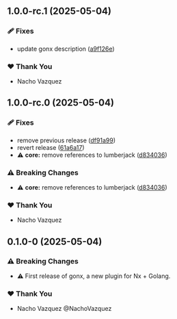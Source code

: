 ## 1.0.0-rc.1 (2025-05-04)

### 🩹 Fixes

- update gonx description ([a9f126e](https://github.com/naxodev/oss/commit/a9f126e))

### ❤️ Thank You

- Nacho Vazquez

## 1.0.0-rc.0 (2025-05-04)

### 🩹 Fixes

- remove previous release ([df91a99](https://github.com/naxodev/oss/commit/df91a99))
- revert release ([61a6a17](https://github.com/naxodev/oss/commit/61a6a17))
- ⚠️  **core:** remove references to lumberjack ([d834036](https://github.com/naxodev/oss/commit/d834036))

### ⚠️  Breaking Changes

- ⚠️  **core:** remove references to lumberjack ([d834036](https://github.com/naxodev/oss/commit/d834036))

### ❤️ Thank You

- Nacho Vazquez

## 0.1.0-0 (2025-05-04)

### ⚠️  Breaking Changes

- ⚠️  First release of gonx, a new plugin for Nx + Golang.

### ❤️ Thank You

- Nacho Vazquez @NachoVazquez
